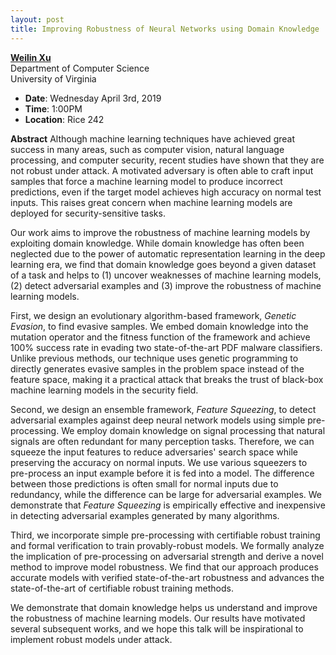 ```yaml
---
layout: post
title: Improving Robustness of Neural Networks using Domain Knowledge
---
```


**[Weilin Xu](https://xuweilin.org/)**<br>
Department of Computer Science<br>
University of Virginia

- **Date**: Wednesday April 3rd, 2019
- **Time**: 1:00PM
- **Location**: Rice 242

**Abstract** Although machine learning techniques have achieved great success in many areas, such as computer vision, natural language processing, and computer security, recent studies have shown that they are not robust under attack. A motivated adversary is often able to craft input samples that force a machine learning model to produce incorrect predictions, even if the target model achieves high accuracy on normal test inputs. This raises great concern when machine learning models are deployed for security-sensitive tasks. 

Our work aims to improve the robustness of machine learning models by exploiting domain knowledge. While domain knowledge has often been neglected due to the power of automatic representation learning in the deep learning era, we find that domain knowledge goes beyond a given dataset of a task and helps to (1) uncover weaknesses of machine learning models, (2) detect adversarial examples and (3) improve the robustness of machine learning models.

First, we design an evolutionary algorithm-based framework, *Genetic Evasion*, to find evasive samples. We embed domain knowledge into the mutation operator and the fitness function of the framework and achieve 100% success rate in evading two state-of-the-art PDF malware classifiers. Unlike previous methods, our technique uses genetic programming to directly generates evasive samples in the problem space instead of the feature space, making it a practical attack that breaks the trust of black-box machine learning models in the security field.

Second, we design an ensemble framework, *Feature Squeezing*, to detect adversarial examples against deep neural network models using simple pre-processing. We employ domain knowledge on signal processing that natural signals are often redundant for many perception tasks. Therefore, we can squeeze the input features to reduce adversaries' search space while preserving the accuracy on normal inputs. We use various squeezers to pre-process an input example before it is fed into a model. The difference between those predictions is often small for normal inputs due to redundancy, while the difference can be large for adversarial examples. We demonstrate that *Feature Squeezing* is empirically effective and inexpensive in detecting adversarial examples generated by many algorithms.

Third, we incorporate simple pre-processing with certifiable robust training and formal verification to train provably-robust models. We formally analyze the implication of pre-processing on adversarial strength and derive a novel method to improve model robustness. We find that our approach produces accurate models with verified state-of-the-art robustness and advances the state-of-the-art of certifiable robust training methods.

We demonstrate that domain knowledge helps us understand and improve the robustness of machine learning models. Our results have motivated several subsequent works, and we hope this talk will be inspirational to implement robust models under attack.